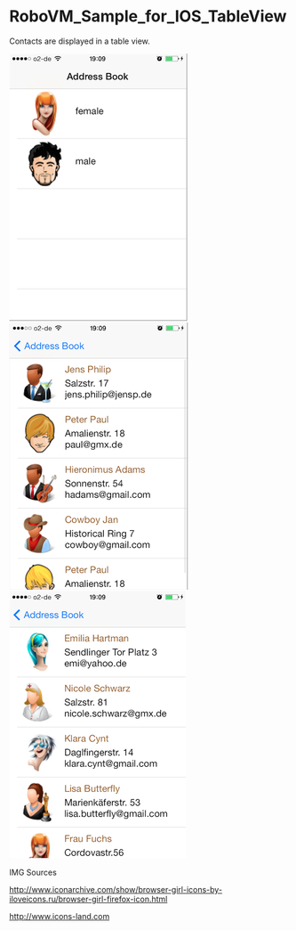 RoboVM_Sample_for_IOS_TableView
===============================

Contacts are displayed in a table view. 

![ScreenShot](https://github.com/Kourtessia/RoboVM-for-iOS/blob/master/RoboVM_Sample_for_IOS_TableView/images/RoboVM_Addressbook.png?raw=true) &nbsp; &nbsp;
![ScreenShot](https://github.com/Kourtessia/RoboVM-for-iOS/blob/master/RoboVM_Sample_for_IOS_TableView/images/RoboVM_male_contacts.png?raw=true) &nbsp;
![ScreenShot](https://github.com/Kourtessia/RoboVM-for-iOS/blob/master/RoboVM_Sample_for_IOS_TableView/images/RoboVM_female_contacts.png?raw=true)



 
 IMG Sources
 
 http://www.iconarchive.com/show/browser-girl-icons-by-iloveicons.ru/browser-girl-firefox-icon.html
 
 http://www.icons-land.com